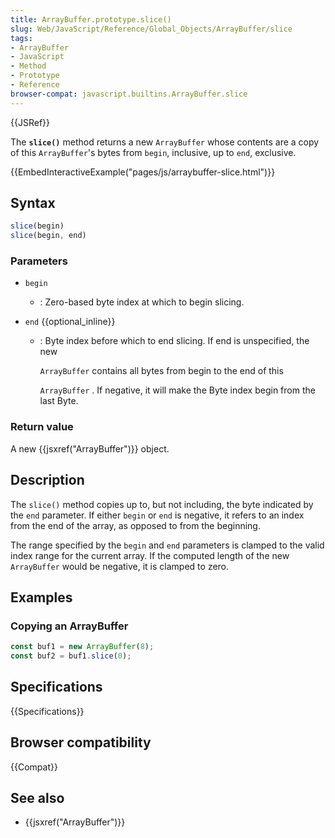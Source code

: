 ```yaml
---
title: ArrayBuffer.prototype.slice()
slug: Web/JavaScript/Reference/Global_Objects/ArrayBuffer/slice
tags:
- ArrayBuffer
- JavaScript
- Method
- Prototype
- Reference
browser-compat: javascript.builtins.ArrayBuffer.slice
---
```

{{JSRef}}

The **`slice()`** method returns a new `ArrayBuffer` whose contents are a copy
of this `ArrayBuffer`'s bytes from `begin`, inclusive, up to `end`, exclusive.

{{EmbedInteractiveExample("pages/js/arraybuffer-slice.html")}}

## Syntax

```js
slice(begin)
slice(begin, end)
```

### Parameters

- `begin`
  - : Zero-based byte index at which to begin slicing.
- `end` {{optional_inline}}

  - : Byte index before which to end slicing. If end is unspecified, the new

    `ArrayBuffer` contains all bytes from begin to the end of this

    `ArrayBuffer` . If negative, it will make the Byte index begin from the last
    Byte.

### Return value

A new {{jsxref("ArrayBuffer")}} object.

## Description

The `slice()` method copies up to, but not including, the byte indicated by the
`end` parameter. If either `begin` or `end` is negative, it refers to an index
from the end of the array, as opposed to from the beginning.

The range specified by the `begin` and `end` parameters is clamped to the valid
index range for the current array. If the computed length of the new
`ArrayBuffer` would be negative, it is clamped to zero.

## Examples

### Copying an ArrayBuffer

```js
const buf1 = new ArrayBuffer(8);
const buf2 = buf1.slice(0);
```

## Specifications

{{Specifications}}

## Browser compatibility

{{Compat}}

## See also

- {{jsxref("ArrayBuffer")}}
